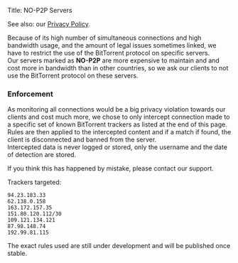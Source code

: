 Title: NO-P2P Servers

See also: our [Privacy Policy](/page/privacy).

Because of its high number of simultaneous connections and high bandwidth usage,
and the amount of legal issues sometimes linked,
we have to restrict the use of the BitTorrent protocol on specific servers.  
Our servers marked as **NO-P2P** are more expensive to maintain
and and cost more in bandwidth than in other countries,
so we ask our clients to not use the BitTorrent protocol
on these servers.


### Enforcement

As monitoring all connections would be a big privacy violation towards our clients and cost much more,
we chose to only intercept connection made to a specific set of known BitTorrent trackers
as listed at the end of this page.  
Rules are then applied to the intercepted content and if a match if found,
the client is disconnected and banned from the server.  
Intercepted data is never logged or stored, only the username and the date of detection are stored.

If you think this has happened by mistake, please contact our support.

Trackers targeted:

    94.23.183.33
    62.138.0.158
    163.172.157.35
    151.80.120.112/30
    109.121.134.121
    87.98.148.74
    192.99.81.115

The exact rules used are still under development and will be published once stable.

